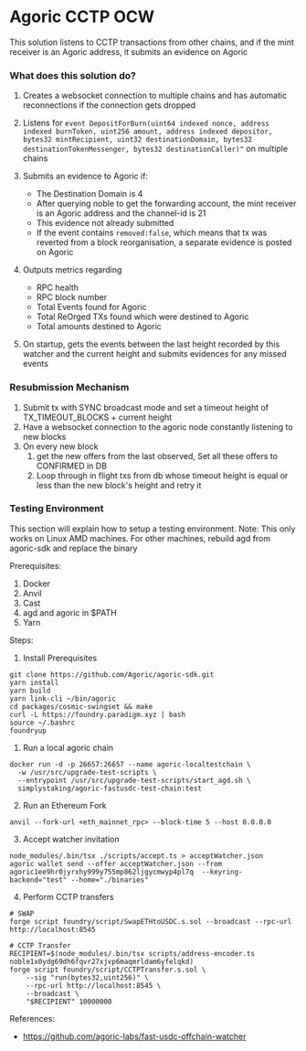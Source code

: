 # Agoric CCTP OCW

This solution listens to CCTP transactions from other chains, and if the mint receiver is an Agoric address, it submits an evidence on Agoric

### What does this solution do?

1. Creates a websocket connection to multiple chains and has automatic reconnections if the connection gets dropped

2. Listens for ```event DepositForBurn(uint64 indexed nonce, address indexed burnToken, uint256 amount, address indexed depositor, bytes32 mintRecipient, uint32 destinationDomain, bytes32 destinationTokenMessenger, bytes32 destinationCaller)"``` on multiple chains

3. Submits an evidence to Agoric if:
    - The Destination Domain is 4
    - After querying noble to get the forwarding account, the mint receiver is an Agoric address and the channel-id is 21
    - This evidence not already submitted 
    - If the event contains ```removed:false```, which means that tx was reverted from a block reorganisation, a separate evidence is posted on Agoric

4. Outputs metrics regarding
    - RPC health 
    - RPC block number
    - Total Events found for Agoric
    - Total ReOrged TXs found which were destined to Agoric
    - Total amounts destined to Agoric

5. On startup, gets the events between the last height recorded by this watcher and the current height and submits evidences for any missed events

### Resubmission Mechanism

1. Submit tx with SYNC broadcast mode and set a timeout height of TX_TIMEOUT_BLOCKS + current height
2. Have a websocket connection to the agoric node constantly listening to new blocks
3. On every new block
    1. get the new offers from the last observed, Set all these offers to CONFIRMED in DB
    2. Loop through in flight txs from db whose timeout height is equal or less than the new block's height and retry it


### Testing Environment

This section will explain how to setup a testing environment. 
Note: This only works on Linux AMD machines. For other machines, rebuild agd from agoric-sdk and replace the binary

Prerequisites:
1. Docker
2. Anvil
3. Cast
4. agd and agoric in $PATH
5. Yarn

Steps:
1. Install Prerequisites
```
git clone https://github.com/Agoric/agoric-sdk.git 
yarn install
yarn build
yarn link-cli ~/bin/agoric
cd packages/cosmic-swingset && make
curl -L https://foundry.paradigm.xyz | bash
source ~/.bashrc
foundryup
```
1. Run a local agoric chain

```
docker run -d -p 26657:26657 --name agoric-localtestchain \
  -w /usr/src/upgrade-test-scripts \
  --entrypoint /usr/src/upgrade-test-scripts/start_agd.sh \
  simplystaking/agoric-fastusdc-test-chain:test
```

2. Run an Ethereum Fork

```
anvil --fork-url <eth_mainnet_rpc> --block-time 5 --host 0.0.0.0
```

3. Accept watcher invitation
```
node_modules/.bin/tsx ./scripts/accept.ts > acceptWatcher.json
agoric wallet send --offer acceptWatcher.json --from agoric1ee9hr0jyrxhy999y755mp862ljgycmwyp4pl7q  --keyring-backend="test" --home="./binaries"
```

4. Perform CCTP transfers
```
# SWAP
forge script foundry/script/SwapETHtoUSDC.s.sol --broadcast --rpc-url http://localhost:8545

# CCTP Transfer
RECIPIENT=$(node_modules/.bin/tsx scripts/address-encoder.ts noble1x0ydg69dh6fqvr27xjvp6maqmrldam6yfelqkd)
forge script foundry/script/CCTPTransfer.s.sol \
    --sig "run(bytes32,uint256)" \
    --rpc-url http://localhost:8545 \
    --broadcast \
    "$RECIPIENT" 10000000
```

References:
- https://github.com/agoric-labs/fast-usdc-offchain-watcher